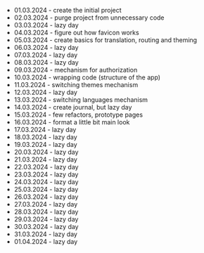 - 01.03.2024 - create the initial project
- 02.03.2024 - purge project from unnecessary code
- 03.03.2024 - lazy day
- 04.03.2024 - figure out how favicon works
- 05.03.2024 - create basics for translation, routing and theming
- 06.03.2024 - lazy day
- 07.03.2024 - lazy day
- 08.03.2024 - lazy day
- 09.03.2024 - mechanism for authorization
- 10.03.2024 - wrapping code (structure of the app)
- 11.03.2024 - switching themes mechanism
- 12.03.2024 - lazy day
- 13.03.2024 - switching languages mechanism
- 14.03.2024 - create journal, but lazy day
- 15.03.2024 - few refactors, prototype pages
- 16.03.2024 - format a little bit main look
- 17.03.2024 - lazy day
- 18.03.2024 - lazy day
- 19.03.2024 - lazy day
- 20.03.2024 - lazy day
- 21.03.2024 - lazy day
- 22.03.2024 - lazy day
- 23.03.2024 - lazy day
- 24.03.2024 - lazy day
- 25.03.2024 - lazy day
- 26.03.2024 - lazy day
- 27.03.2024 - lazy day
- 28.03.2024 - lazy day
- 29.03.2024 - lazy day
- 30.03.2024 - lazy day
- 31.03.2024 - lazy day
- 01.04.2024 - lazy day